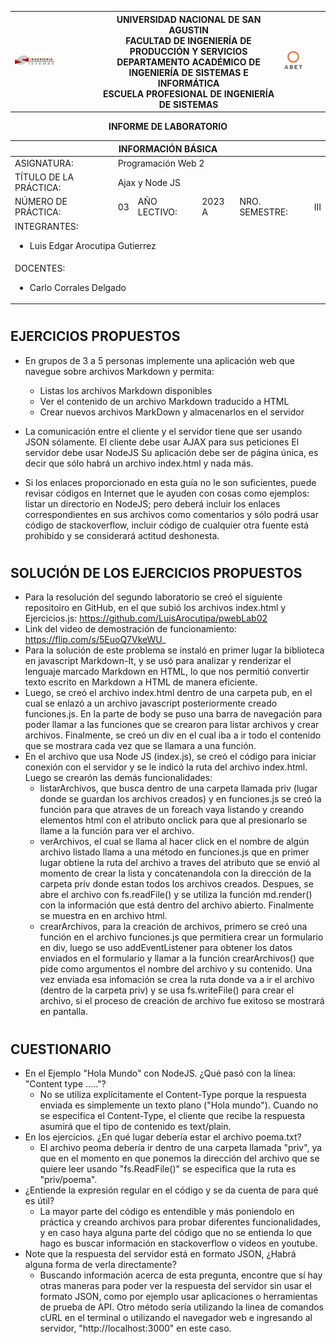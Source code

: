 <div align="center">
<table>
    <theader>
        <tr>
            <td><img src="https://github.com/rescobedoq/pw2/blob/main/epis.png?raw=true" alt="EPIS" style="width:50%; height:auto"/></td>
            <th>
                <span style="font-weight:bold;">UNIVERSIDAD NACIONAL DE SAN AGUSTIN</span><br />
                <span style="font-weight:bold;">FACULTAD DE INGENIERÍA DE PRODUCCIÓN Y SERVICIOS</span><br />
                <span style="font-weight:bold;">DEPARTAMENTO ACADÉMICO DE INGENIERÍA DE SISTEMAS E INFORMÁTICA</span><br />
                <span style="font-weight:bold;">ESCUELA PROFESIONAL DE INGENIERÍA DE SISTEMAS</span>
            </th>
            <td><img src="https://github.com/rescobedoq/pw2/blob/main/abet.png?raw=true" alt="ABET" style="width:50%; height:auto"/></td>
        </tr>
    </theader>

</table>
</div>

<div align="center">
<span style="font-weight:bold;">INFORME DE LABORATORIO</span><br />
</div>


<table>
<theader>
<tr><th colspan="6">INFORMACIÓN BÁSICA</th></tr>
</theader>
<tbody>
<tr><td>ASIGNATURA:</td><td colspan="5">Programación Web 2</td></tr>
<tr><td>TÍTULO DE LA PRÁCTICA:</td><td colspan="5">Ajax y Node JS</td></tr>
<tr>
<td>NÚMERO DE PRÁCTICA:</td><td>03</td><td>AÑO LECTIVO:</td><td>2023 A</td><td>NRO. SEMESTRE:</td><td>III</td>
</tr>

<tr><td colspan="6">INTEGRANTES:
    <ul>
        <li><P>Luis Edgar Arocutipa Gutierrez</P></li>
    </ul>
</td>
</<tr>
<tr><td colspan="6">DOCENTES:
<ul>
<li>Carlo Corrales Delgado</li>
</ul>
</td>
</<tr>
</tdbody>
</table>

#

## EJERCICIOS PROPUESTOS
- En grupos de 3 a 5 personas implemente una aplicación web que navegue sobre archivos Markdown y permita:

    - Listas los archivos Markdown disponibles
    - Ver el contenido de un archivo Markdown traducido a HTML
    - Crear nuevos archivos MarkDown y almacenarlos en el servidor
- La comunicación entre el cliente y el servidor tiene que ser usando JSON sólamente. El cliente debe usar AJAX para sus peticiones El servidor debe usar NodeJS Su aplicación debe ser de página única, es decir que sólo habrá un archivo index.html y nada más.

- Si los enlaces proporcionado en esta guía no le son suficientes, puede revisar códigos en Internet que le ayuden con cosas como ejemplos: listar un directorio en NodeJS; pero deberá incluir los enlaces correspondientes en sus archivos como comentarios y sólo podrá usar código de stackoverflow, incluir código de cualquier otra fuente está prohibido y se considerará actitud deshonesta.


#

## SOLUCIÓN DE LOS EJERCICIOS PROPUESTOS
- Para la resolución del segundo laboratorio se creó el siguiente repositoiro en GitHub, en el que subió los archivos index.html y Ejercicios.js:
https://github.com/LuisArocutipa/pwebLab02
- Link del video de demostración de funcionamiento:
https://flip.com/s/5EuoQ7VkeWU_
- Para la solución de este problema se instaló en primer lugar la biblioteca en javascript Markdown-It, y se usó para analizar y renderizar el lenguaje marcado Markdown en HTML, lo que nos permitió convertir texto escrito en Markdown a HTML de manera eficiente.
- Luego, se creó el archivo index.html dentro de una carpeta pub, en el cual se enlazó a un archivo javascript posteriormente creado funciones.js. En la parte de body se puso una barra de navegación para poder llamar a las funciones que se crearon para listar archivos y crear archivos. Finalmente, se creó un div en el cual iba a ir todo el contenido que se mostrara cada vez que se llamara a una función.
- En el archivo que usa Node JS (index.js), se creó el código para iniciar conexión con el servidor y se le indicó la ruta del archivo index.html. Luego se crearón las demás funcionalidades:  
    - listarArchivos, que busca dentro de una carpeta llamada priv (lugar donde se guardan los archivos creados) y en funciones.js se creó la función para que atraves de un foreach vaya listando y creando elementos html con el atributo onclick para que al presionarlo se llame a la función para ver el archivo.
    - verArchivos, el cual se llama al hacer click en el nombre de algún archivo listado llama a una método en funciones.js que en primer lugar obtiene la ruta del archivo a traves del atributo que se envió al momento de crear la lista y concatenandola con la dirección de la carpeta priv donde estan todos los archivos creados. Despues, se abre el archivo con fs.readFile() y se utiliza la función md.render() con la información que está dentro del archivo abierto. Finalmente se muestra en en archivo html.
    - crearArchivos, para la creación de archivos, primero se creó una función en el archivo funciones.js que permitiera crear un formulario en div, luego se uso addEventListener para obtener los datos enviados en el formulario y llamar a la función crearArchivos() que pide como argumentos el nombre del archivo y su contenido. Una vez enviada esa infomación se crea la ruta donde va a ir el archivo (dentro de la carpeta priv) y se usa fs.writeFile() para crear el archivo, si el proceso de creación de archivo fue exitoso se mostrará en pantalla.

#

## CUESTIONARIO
- En el Ejemplo "Hola Mundo" con NodeJS. ¿Qué pasó con la línea: "Content type ….."?
    - No se utiliza explícitamente el Content-Type porque la respuesta enviada es simplemente un texto plano ("Hola mundo"). Cuando no se especifica el Content-Type, el cliente que recibe la respuesta asumirá que el tipo de contenido es text/plain.
- En los ejercicios. ¿En qué lugar debería estar el archivo poema.txt?
    - El archivo peoma debería ir dentro de una carpeta llamada "priv", ya que en el momento en que ponemos la dirección del archivo que se quiere leer usando "fs.ReadFile()" se especifica que la ruta es "priv/poema".
- ¿Entiende la expresión regular en el código y se da cuenta de para qué es útil?
    - La mayor parte del código es entendible y más poniendolo en práctica y creando archivos para probar diferentes funcionalidades, y en caso haya alguna parte del código que no se entienda lo que hago es buscar información en stackoverflow o videos en youtube.
- Note que la respuesta del servidor está en formato JSON, ¿Habrá alguna forma de verla directamente?
    - Buscando información acerca de esta pregunta, encontre que sí hay otras maneras para poder ver la respuesta del servidor sin usar el formato JSON, como por ejemplo usar aplicaciones o herramientas de prueba de API. Otro método sería utilizando la linea de comandos cURL en el terminal o utilizando el navegador web e ingresando al servidor, "http://localhost:3000" en este caso.
